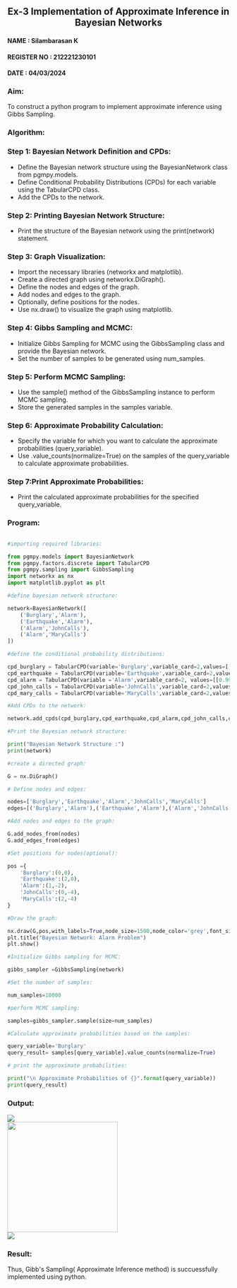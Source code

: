 
<H2 ALIGN =CENTER>Ex-3 Implementation of Approximate Inference in Bayesian Networks </H2>

<H4> NAME : Silambarasan K </H4>
<H4> REGISTER NO : 212221230101 </H4>
<H4> DATE : 04/03/2024 </H4>

### Aim: 

To construct a python program to implement approximate inference using Gibbs Sampling.</br>

### Algorithm:

### Step 1: Bayesian Network Definition and CPDs:<br>

<ul> <li>Define the Bayesian network structure using the BayesianNetwork class from pgmpy.models.</li>
<li>Define Conditional Probability Distributions (CPDs) for each variable using the TabularCPD class.</li>
<li>Add the CPDs to the network.</li></ul>
    
### Step 2: Printing Bayesian Network Structure:<br>

<ul><li>Print the structure of the Bayesian network using the print(network) statement.</li></ul>
    
### Step 3: Graph Visualization:<br>

<ul><li>Import the necessary libraries (networkx and matplotlib).</li>
<li>Create a directed graph using networkx.DiGraph().</li>
<li>Define the nodes and edges of the graph.</li>
<li>Add nodes and edges to the graph.</li>
<li>Optionally, define positions for the nodes.</li>
<li>Use nx.draw() to visualize the graph using matplotlib.</li></ul>
    
### Step 4: Gibbs Sampling and MCMC:<br>

<ul><li>Initialize Gibbs Sampling for MCMC using the GibbsSampling class and provide the Bayesian network.</li>
<li>Set the number of samples to be generated using num_samples.</li></ul>
    
### Step 5: Perform MCMC Sampling:<br>

<ul><li>Use the sample() method of the GibbsSampling instance to perform MCMC sampling.</li>
<li>Store the generated samples in the samples variable.</li></ul>
   
### Step 6: Approximate Probability Calculation:<br>

<ul><li>Specify the variable for which you want to calculate the approximate probabilities (query_variable).</li>
<li>Use .value_counts(normalize=True) on the samples of the query_variable to calculate approximate probabilities.</li></ul>
    
### Step 7:Print Approximate Probabilities:<br>

<ul><li>Print the calculated approximate probabilities for the specified query_variable.</li></ul>

### Program:

```python

#importing required libraries:

from pgmpy.models import BayesianNetwork
from pgmpy.factors.discrete import TabularCPD
from pgmpy.sampling import GibbsSampling
import networkx as nx
import matplotlib.pyplot as plt

#define bayesian network structure:

network=BayesianNetwork([
    ('Burglary','Alarm'),
    ('Earthquake','Alarm'),
    ('Alarm','JohnCalls'),
    ('Alarm','MaryCalls')
])

#define the conditional probability distributions:

cpd_burglary = TabularCPD(variable='Burglary',variable_card=2,values=[[0.999],[0.001]])
cpd_earthquake = TabularCPD(variable='Earthquake',variable_card=2,values=[[0.998],[0.002]])
cpd_alarm = TabularCPD(variable ='Alarm',variable_card=2, values=[[0.999, 0.71, 0.06, 0.05],[0.001, 0.29, 0.94, 0.95]],evidence=['Burglary','Earthquake'],evidence_card=[2,2])
cpd_john_calls = TabularCPD(variable='JohnCalls',variable_card=2,values=[[0.95,0.1],[0.05,0.9]],evidence=['Alarm'],evidence_card=[2])
cpd_mary_calls = TabularCPD(variable='MaryCalls',variable_card=2,values=[[0.99,0.3],[0.01,0.7]],evidence=['Alarm'],evidence_card=[2])

#Add CPDs to the network:

network.add_cpds(cpd_burglary,cpd_earthquake,cpd_alarm,cpd_john_calls,cpd_mary_calls)

#Print the Bayesian network structure:

print("Bayesian Network Structure :")
print(network)

#create a directed graph:

G = nx.DiGraph()

# Define nodes and edges:

nodes=['Burglary','Earthquake','Alarm','JohnCalls','MaryCalls']
edges=[('Burglary','Alarm'),('Earthquake','Alarm'),('Alarm','JohnCalls'),('Alarm','MaryCalls')]

#Add nodes and edges to the graph:

G.add_nodes_from(nodes)
G.add_edges_from(edges)

#Set positions for nodes(optional):

pos ={
    'Burglary':(0,0),
    'Earthquake':(2,0),
    'Alarm':(1,-2),
    'JohnCalls':(0,-4),
    'MaryCalls':(2,-4)
}

#Draw the graph:

nx.draw(G,pos,with_labels=True,node_size=1500,node_color='grey',font_size=10,font_weight='bold',arrowsize=20)
plt.title("Bayesian Network: Alarm Problem")
plt.show()

#Initialize Gibbs sampling for MCMC:

gibbs_sampler =GibbsSampling(network)

#Set the number of samples:

num_samples=10000

#perform MCMC sampling:

samples=gibbs_sampler.sample(size=num_samples)

#Calculate approximate probabilities based on the samples:

query_variable='Burglary'
query_result= samples[query_variable].value_counts(normalize=True)

# print the approximate probabilities:

print("\n Approximate Probabilities of {}".format(query_variable))
print(query_result)

```

### Output:

<img src="https://github.com/anto-richard/Ex-3--AAI/assets/93427534/76bd8af8-60e0-4587-9d92-94850f7bae15" >
<br>

<img src="https://github.com/anto-richard/Ex-3--AAI/assets/93427534/b1ce5281-dc1c-44ed-8142-291bee3f8e8a" width="250" height="250">
<br>
<img src="https://github.com/anto-richard/Ex-3--AAI/assets/93427534/c1921771-7bb8-423b-ae99-3a6842b63ff4" >

### Result:

Thus, Gibb's Sampling( Approximate Inference method) is succuessfully implemented using python.

